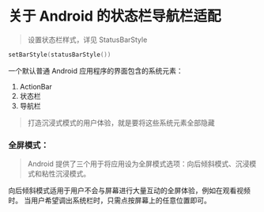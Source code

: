# 关于 Android 的状态栏导航栏适配

> 设置状态栏样式，详见 StatusBarStyle
```kotlin
setBarStyle(statusBarStyle())
```

一个默认普通 Android 应用程序的界面包含的系统元素：

1. ActionBar
2. 状态栏
3. 导航栏

> 打造沉浸式模式的用户体验，就是要将这些系统元素全部隐藏

### 全屏模式：

> Android 提供了三个用于将应用设为全屏模式选项：向后倾斜模式、沉浸模式和粘性沉浸模式。

向后倾斜模式适用于用户不会与屏幕进行大量互动的全屏体验，例如在观看视频时。 当用户希望调出系统栏时，只需点按屏幕上的任意位置即可。